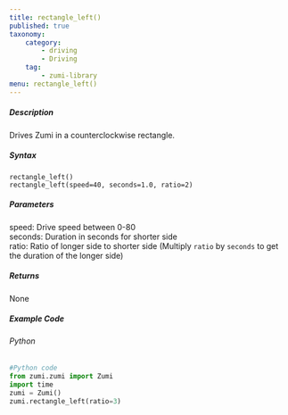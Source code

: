```yaml
---
title: rectangle_left()
published: true
taxonomy:
    category:
        - driving
        - Driving
    tag:
        - zumi-library
menu: rectangle_left()
---
```


##### Description
Drives Zumi in a counterclockwise rectangle.

##### Syntax
```rectangle_left()```<br />
```rectangle_left(speed=40, seconds=1.0, ratio=2)```<br />

##### Parameters
speed: Drive speed between 0-80<br />
seconds: Duration in seconds for shorter side<br />
ratio: Ratio of longer side to shorter side (Multiply ```ratio``` by ```seconds``` to get the duration of the longer side) <br />


##### Returns
None


##### Example Code
###### Python
```python
#Python code
from zumi.zumi import Zumi
import time
zumi = Zumi()
zumi.rectangle_left(ratio=3)
```